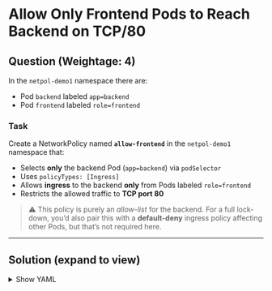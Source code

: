 # Allow Only Frontend Pods to Reach Backend on TCP/80

## **Question (Weightage: 4)**

In the `netpol-demo1` namespace there are:
- Pod `backend` labeled `app=backend`
- Pod `frontend` labeled `role=frontend`

### **Task**

Create a NetworkPolicy named **`allow-frontend`** in the `netpol-demo1` namespace that:
- Selects **only** the backend Pod (`app=backend`) via `podSelector`
- Uses `policyTypes: [Ingress]`
- Allows **ingress** to the backend **only** from Pods labeled `role=frontend`
- Restricts the allowed traffic to **TCP port 80**

> ⚠️ This policy is purely an *allow-list* for the backend. For a full lock-down, you’d also pair this with a **default-deny** ingress policy affecting other Pods, but that’s not required here.


---

## **Solution (expand to view)**

<details>
<summary>Show YAML</summary>

```yaml
apiVersion: networking.k8s.io/v1
kind: NetworkPolicy
metadata:
  name: allow-frontend
  namespace: netpol-demo1
spec:
  podSelector:
    matchLabels:
      app: backend
  policyTypes:
  - Ingress
  ingress:
  - from:
    - podSelector:
        matchLabels:
          role: frontend
    ports:
    - protocol: TCP
      port: 80
```

</details>
